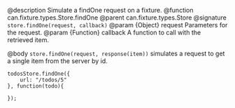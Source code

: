 @description Simulate a findOne request on a fixture.
@function can.fixture.types.Store.findOne
@parent can.fixture.types.Store
@signature `store.findOne(request, callback)`
@param {Object} request Parameters for the request.
@param {Function} callback A function to call with the retrieved item.

@body
`store.findOne(request, response(item))` simulates a request to
get a single item from the server by id.

    todosStore.findOne({
        url: "/todos/5"
    }, function(todo){
    
    });

